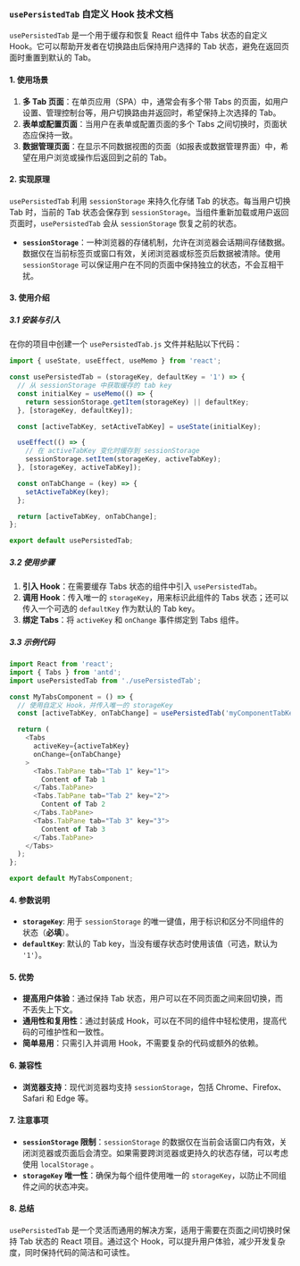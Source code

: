 ### `usePersistedTab` 自定义 Hook 技术文档

`usePersistedTab` 是一个用于缓存和恢复 React 组件中 Tabs 状态的自定义 Hook。它可以帮助开发者在切换路由后保持用户选择的 Tab 状态，避免在返回页面时重置到默认的 Tab。

#### 1. 使用场景

1. **多 Tab 页面**：在单页应用（SPA）中，通常会有多个带 Tabs 的页面，如用户设置、管理控制台等，用户切换路由并返回时，希望保持上次选择的 Tab。
2. **表单或配置页面**：当用户在表单或配置页面的多个 Tabs 之间切换时，页面状态应保持一致。
3. **数据管理页面**：在显示不同数据视图的页面（如报表或数据管理界面）中，希望在用户浏览或操作后返回到之前的 Tab。

#### 2. 实现原理

`usePersistedTab` 利用 `sessionStorage` 来持久化存储 Tab 的状态。每当用户切换 Tab 时，当前的 Tab 状态会保存到 `sessionStorage`。当组件重新加载或用户返回页面时，`usePersistedTab` 会从 `sessionStorage` 恢复之前的状态。

- **`sessionStorage`**：一种浏览器的存储机制，允许在浏览器会话期间存储数据。数据仅在当前标签页或窗口有效，关闭浏览器或标签页后数据被清除。使用 `sessionStorage` 可以保证用户在不同的页面中保持独立的状态，不会互相干扰。

#### 3. 使用介绍

##### 3.1 安装与引入

在你的项目中创建一个 `usePersistedTab.js` 文件并粘贴以下代码：

```javascript
import { useState, useEffect, useMemo } from 'react';

const usePersistedTab = (storageKey, defaultKey = '1') => {
  // 从 sessionStorage 中获取缓存的 tab key
  const initialKey = useMemo(() => {
    return sessionStorage.getItem(storageKey) || defaultKey;
  }, [storageKey, defaultKey]);

  const [activeTabKey, setActiveTabKey] = useState(initialKey);

  useEffect(() => {
    // 在 activeTabKey 变化时缓存到 sessionStorage
    sessionStorage.setItem(storageKey, activeTabKey);
  }, [storageKey, activeTabKey]);

  const onTabChange = (key) => {
    setActiveTabKey(key);
  };

  return [activeTabKey, onTabChange];
};

export default usePersistedTab;
```

##### 3.2 使用步骤

1. **引入 Hook**：在需要缓存 Tabs 状态的组件中引入 `usePersistedTab`。
2. **调用 Hook**：传入唯一的 `storageKey`，用来标识此组件的 Tabs 状态；还可以传入一个可选的 `defaultKey` 作为默认的 Tab key。
3. **绑定 Tabs**：将 `activeKey` 和 `onChange` 事件绑定到 Tabs 组件。

##### 3.3 示例代码

```javascript
import React from 'react';
import { Tabs } from 'antd';
import usePersistedTab from './usePersistedTab';

const MyTabsComponent = () => {
  // 使用自定义 Hook，并传入唯一的 storageKey
  const [activeTabKey, onTabChange] = usePersistedTab('myComponentTabKey', '1');

  return (
    <Tabs
      activeKey={activeTabKey}
      onChange={onTabChange}
    >
      <Tabs.TabPane tab="Tab 1" key="1">
        Content of Tab 1
      </Tabs.TabPane>
      <Tabs.TabPane tab="Tab 2" key="2">
        Content of Tab 2
      </Tabs.TabPane>
      <Tabs.TabPane tab="Tab 3" key="3">
        Content of Tab 3
      </Tabs.TabPane>
    </Tabs>
  );
};

export default MyTabsComponent;
```

#### 4. 参数说明

- **`storageKey`**: 用于 `sessionStorage` 的唯一键值，用于标识和区分不同组件的状态（**必填**）。
- **`defaultKey`**: 默认的 Tab key，当没有缓存状态时使用该值（可选，默认为 `'1'`）。

#### 5. 优势

- **提高用户体验**：通过保持 Tab 状态，用户可以在不同页面之间来回切换，而不丢失上下文。
- **通用性和复用性**：通过封装成 Hook，可以在不同的组件中轻松使用，提高代码的可维护性和一致性。
- **简单易用**：只需引入并调用 Hook，不需要复杂的代码或额外的依赖。

#### 6. 兼容性

- **浏览器支持**：现代浏览器均支持 `sessionStorage`，包括 Chrome、Firefox、Safari 和 Edge 等。

#### 7. 注意事项

- **`sessionStorage` 限制**：`sessionStorage` 的数据仅在当前会话窗口内有效，关闭浏览器或页面后会清空。如果需要跨浏览器或更持久的状态存储，可以考虑使用 `localStorage` 。
- **`storageKey` 唯一性**：确保为每个组件使用唯一的 `storageKey`，以防止不同组件之间的状态冲突。

#### 8. 总结

`usePersistedTab` 是一个灵活而通用的解决方案，适用于需要在页面之间切换时保持 Tab 状态的 React 项目。通过这个 Hook，可以提升用户体验，减少开发复杂度，同时保持代码的简洁和可读性。